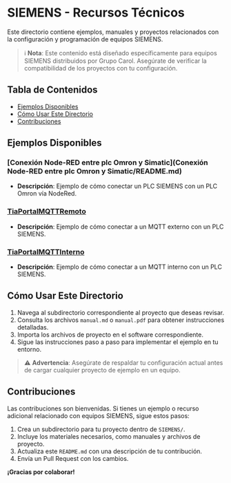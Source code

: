 # SIEMENS - Recursos Técnicos

Este directorio contiene ejemplos, manuales y proyectos relacionados con la configuración y programación de equipos SIEMENS.

> ℹ️ **Nota**: Este contenido está diseñado específicamente para equipos SIEMENS distribuidos por Grupo Carol. Asegúrate de verificar la compatibilidad de los proyectos con tu configuración.

## Tabla de Contenidos
- [Ejemplos Disponibles](#ejemplos-disponibles)
- [Cómo Usar Este Directorio](#cómo-usar-este-directorio)
- [Contribuciones](#contribuciones)

## Ejemplos Disponibles

### [Conexión Node-RED entre plc Omron y Simatic](Conexión Node-RED entre plc Omron y Simatic/README.md)
 - **Descripción**: Ejemplo de cómo conectar un PLC SIEMENS con un PLC Omron vía NodeRed.

### [TiaPortalMQTTRemoto](TiaPortalMQTTRemoto/README.md)
- **Descripción**: Ejemplo de cómo conectar a un MQTT externo con un PLC SIEMENS.

### [TiaPortalMQTTInterno](TiaPortalMQTTInterno/README.md)
- **Descripción**: Ejemplo de cómo conectar a un MQTT interno con un PLC SIEMENS.

## Cómo Usar Este Directorio
1. Navega al subdirectorio correspondiente al proyecto que deseas revisar.
2. Consulta los archivos `manual.md` o `manual.pdf` para obtener instrucciones detalladas.
3. Importa los archivos de proyecto en el software correspondiente.
4. Sigue las instrucciones paso a paso para implementar el ejemplo en tu entorno.

> ⚠️ **Advertencia**: Asegúrate de respaldar tu configuración actual antes de cargar cualquier proyecto de ejemplo en un equipo.

## Contribuciones
Las contribuciones son bienvenidas. Si tienes un ejemplo o recurso adicional relacionado con equipos SIEMENS, sigue estos pasos:
1. Crea un subdirectorio para tu proyecto dentro de `SIEMENS/`.
2. Incluye los materiales necesarios, como manuales y archivos de proyecto.
3. Actualiza este `README.md` con una descripción de tu contribución.
4. Envía un Pull Request con los cambios.

**¡Gracias por colaborar!**